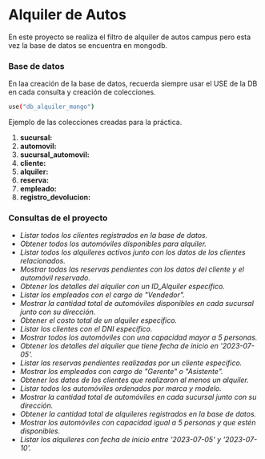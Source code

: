 # Alquiler de Autos
En este proyecto se realiza el filtro de alquiler de autos campus pero esta vez la base de datos se encuentra en mongodb.

### Base de datos

En laa creación de la base de datos, recuerda siempre usar el USE de la DB en cada consulta y creación de colecciones.

```bash
use("db_alquiler_mongo")
```

Ejemplo de las colecciones creadas para la práctica.

1. **sucursal:**
2. **automovil:**
3. **sucursal_automovil:**
4. **cliente:**
5. **alquiler:**
6. **reserva:**
7. **empleado:**
8. **registro_devolucion:**

### Consultas de el proyecto

- _Listar todos los clientes registrados en la base de datos._
- _Obtener todos los automóviles disponibles para alquiler._
- _Listar todos los alquileres activos junto con los datos de los clientes relacionados._
- _Mostrar todas las reservas pendientes con los datos del cliente y el automóvil reservado._
- _Obtener los detalles del alquiler con un ID_Alquiler específico._
- _Listar los empleados con el cargo de "Vendedor"._
- _Mostrar la cantidad total de automóviles disponibles en cada sucursal junto con su dirección._
- _Obtener el costo total de un alquiler específico._
- _Listar los clientes con el DNI específico._
- _Mostrar todos los automóviles con una capacidad mayor a 5 personas._
- _Obtener los detalles del alquiler que tiene fecha de inicio en '2023-07-05'._
- _Listar las reservas pendientes realizadas por un cliente específico._
- _Mostrar los empleados con cargo de "Gerente" o "Asistente"._
- _Obtener los datos de los clientes que realizaron al menos un alquiler._
- _Listar todos los automóviles ordenados por marca y modelo._
- _Mostrar la cantidad total de automóviles en cada sucursal junto con su dirección._
- _Obtener la cantidad total de alquileres registrados en la base de datos._
- _Mostrar los automóviles con capacidad igual a 5 personas y que estén disponibles._
- _Listar los alquileres con fecha de inicio entre '2023-07-05' y '2023-07-10'._